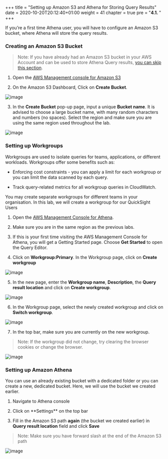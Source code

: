 +++
title = "Setting up Amazon S3 and Athena for Storing Query Results"
date = 2020-10-20T20:12:40+01:00
weight = 41
chapter = true
pre = "<b>4.1. </b>"
+++

  

If you’re a first time Athena user, you will have to configure an Amazon S3 bucket, where Athena will store the query results.

  

### Creating an Amazon S3 Bucket

  

> Note: If you have already had an Amazon S3 bucket in your AWS Account and can be used to store Athena Query results, [you can skip this section](#setting-up-workgroups).

  

1. Open the [AWS Management console for Amazon S3](https://s3.console.aws.amazon.com/s3/home?region=eu-west-1)

  

2. On the Amazon S3 Dashboard, Click on **Create Bucket**.

  

  

![image](/athena_img/create-bucket.png)

  

  

3. In the **Create Bucket** pop-up page, input a unique **Bucket name**. It is advised to choose a large bucket name, with many random characters and numbers (no spaces). Select the region and make sure you are using the same region used throughout the lab.

  

![image](/athena_img/athena-s3.png)

### Setting up Workgroups

  

Workgroups are used to isolate queries for teams, applications, or different workloads. Workgroups offer some benefits such as:

  

- Enforcing cost constraints - you can apply a limit for each workgroup or you can limit the data scanned by each query.

- Track query-related metrics for all workgroup queries in CloudWatch.

  

You may create separate workgroups for different teams in your organisation. In this lab, we will create a workgroup for our QuickSight Users

  

1. Open the [AWS Management Console for Athena](https://console.aws.amazon.com/athena/home).

  

2. Make sure you are in the same region as the previous labs.

  

3. If this is your first time visiting the AWS Management Console for Athena, you will get a Getting Started page. Choose **Get Started** to open the Query Editor.

  

4. Click on **Workgroup:Primary**. In the Workgroup page, click on **Create workgroup**

![image](/athena_img/athena_workgroup.png)

  

5. In the new page, enter the **Workgroup name**, **Description**, the **Query result location** and click on **Create workgroup**.

![image](/athena_img/athena_workgroup_general_1.png)

  

6. In the Workgroup page, select the newly created workgroup and click on **Switch workgroup**.

![image](/athena_img/athena_workgroup_switch.png)

  

7. In the top bar, make sure you are currently on the new workgroup.
> Note: If the workgroup did not change, try clearing the browser cookies or change the browser.

![image](/athena_img/athena_workgroup_validate.png)

### Setting up Amazon Athena

  

You can use an already existing bucket with a dedicated folder or you can create a new, dedicated bucket. Here, we will use the bucket we created earlier.

  

1. Navigate to Athena console

2. <!---Make sure you are on the right workgroup and--->Click on **Settings** on the top bar

  

3. Fill in the Amazon S3 path **again** (the bucket we created earlier) in **Query result location** field and click **Save**

  > Note: Make sure you have forward slash at the end of the Amazon S3 path

  ![image](/athena_img/athena-setup.png)
